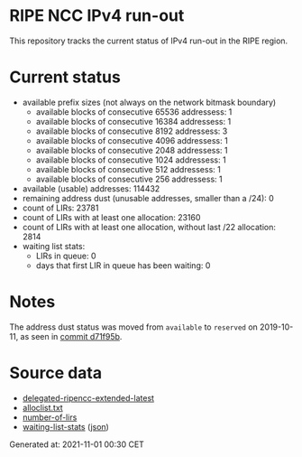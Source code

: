 # RIPE NCC IPv4 run-out
This repository tracks the current status of IPv4 run-out in the RIPE region.

# Current status
- available prefix sizes (not always on the network bitmask boundary)
  - available blocks of consecutive 65536 addressess: 1
  - available blocks of consecutive 16384 addressess: 1
  - available blocks of consecutive 8192 addressess: 3
  - available blocks of consecutive 4096 addressess: 1
  - available blocks of consecutive 2048 addressess: 1
  - available blocks of consecutive 1024 addressess: 1
  - available blocks of consecutive 512 addressess: 1
  - available blocks of consecutive 256 addressess: 1
- available (usable) addresses: 114432
- remaining address dust (unusable addresses, smaller than a /24): 0
- count of LIRs: 23781
- count of LIRs with at least one allocation: 23160
- count of LIRs with at least one allocation, without last /22 allocation: 2814
- waiting list stats:
  - LIRs in queue: 0
  - days that first LIR in queue has been waiting: 0

# Notes
The address dust status was moved from `available` to `reserved` on 2019-10-11, as seen in [commit d71f95b](https://github.com/zajdee/ripe-ncc-ipv4-runout/commit/d71f95b1f7c9f639556e395e4ad0f41e54834954).

# Source data
- [delegated-ripencc-extended-latest](https://ftp.ripe.net/pub/stats/ripencc/delegated-ripencc-extended-latest)
- [alloclist.txt](https://ftp.ripe.net/pub/stats/ripencc/membership/alloclist.txt)
- [number-of-lirs](https://labs.ripe.net/statistics/number-of-lirs)
- [waiting-list-stats](https://www.ripe.net/manage-ips-and-asns/ipv4/ipv4-waiting-list) ([json](https://www-static.ripe.net/dynamic/ipv4-waiting-list/stats.json))

Generated at: 2021-11-01 00:30 CET

